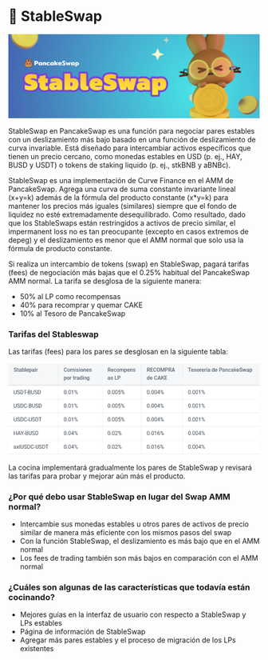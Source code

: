 # 🔄 StableSwap

![](<../../.gitbook/assets/0 (4).png>)

StableSwap en PancakeSwap es una función para negociar pares estables con un deslizamiento más bajo basado en una función de deslizamiento de curva invariable. Está diseñado para intercambiar activos específicos que tienen un precio cercano, como monedas estables en USD (p. ej., HAY, BUSD y USDT) o tokens de staking liquido (p. ej., stkBNB y aBNBc).

StableSwap es una implementación de Curve Finance en el AMM de PancakeSwap. Agrega una curva de suma constante invariante lineal (x+y=k) además de la fórmula del producto constante (x\*y=k) para mantener los precios más iguales (similares) siempre que el fondo de liquidez no esté extremadamente desequilibrado. Como resultado, dado que los StableSwaps están restringidos a activos de precio similar, el impermanent loss no es tan preocupante (excepto en casos extremos de depeg) y el deslizamiento es menor que el AMM normal que solo usa la fórmula de producto constante.

Si realiza un intercambio de tokens (swap) en StableSwap, pagará tarifas (fees) de negociación más bajas que el 0.25% habitual del PancakeSwap AMM normal. La tarifa se desglosa de la siguiente manera:

* 50% al LP como recompensas
* 40% para recomprar y quemar CAKE
* 10% al Tesoro de PancakeSwap

### **Tarifas del Stableswap** <a href="#_t420txdbiizg" id="_t420txdbiizg"></a>

Las tarifas (fees) para los pares se desglosan en la siguiente tabla:

![](<../../.gitbook/assets/1 (6).png>)

La cocina implementará gradualmente los pares de StableSwap y revisará las tarifas para probar y mejorar aún más el producto.

### **¿Por qué debo usar StableSwap en lugar del Swap AMM normal?** <a href="#_i7oaqlsdnttr" id="_i7oaqlsdnttr"></a>

* Intercambie sus monedas estables u otros pares de activos de precio similar de manera más eficiente con los mismos pasos del swap
* Con la función StableSwap, el deslizamiento es más bajo que en el AMM normal
* Los fees de trading también son más bajos en comparación con el AMM normal

### **¿Cuáles son algunas de las características que todavía están cocinando?** <a href="#_c7evr84kq4lb" id="_c7evr84kq4lb"></a>

* Mejores guías en la interfaz de usuario con respecto a StableSwap y LPs estables
* Página de información de StableSwap
* Agregar más pares estables y el proceso de migración de los LPs existentes
